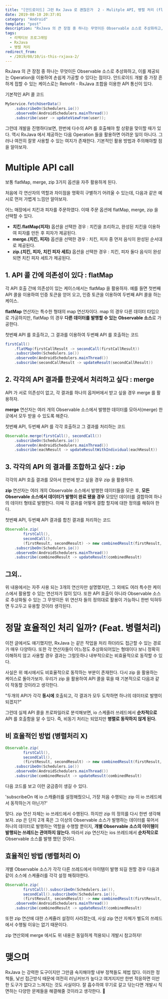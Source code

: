 ```yaml
---
title: "[안드로이드] 그런 Rx Java 로 괜찮은가  2 - Mulitple API, 병렬 처리 (flatMap, merge, zip)"
date: 2019-08-10 20:37:01
category: "Android"
template: "post"
description: "RxJava 의 큰 장점 중 하나는 무엇이든 Observable 소스로 추상화하고, 이를 제공되는 Operation을 이용하여 손쉽게 가공할 수 있다는 점이다. 안드로이드 개발 중 가장 흔하게 접할 수 있는 케이스로는 Retrofit - RxJava 조합을 이용한 API 통신이 있다."
tags: 
  - 리엑티브 프로그래밍
  - RxJava
  - 병렬 처리
redirect_from:
  - /2019/08/10/is-this-rxjava-2/
---
```


RxJava 의 큰 장점 중 하나는 무엇이든 Observable 소스로 추상화하고, 이를 제공되는 Operation을 이용하여 손쉽게 가공할 수 있다는 점이다. 안드로이드 개발 중 가장 흔하게 접할 수 있는 케이스로는 Retrofit - RxJava 조합을 이용한 API 통신이 있다. 

기본적인 API 콜 코드
```java
MyService.fetchUserData()
    .subscribeOn(Schedulers.io())
    .observeOn(AndroidSchedulers.mainThread())
    .subscribe(user -> updateViewFrom(user));
```

그런데 개발을 진행하다보면, 한번에 다수의 API 를 호출해야 할 상황을 맞이할 때가 있다. 역시 RxJava 에서 제공하는 다음 Operation 들을 활용하면 어려운 일이 아니다. 그러나 여전히 잘못 사용할 수 있는 여지가 존재한다. 기본적인 활용 방법과 주의해야할 점을 알아보자.

# Multiple API call

보통 flatMap, merge, zip 3가지 옵션을 자주 활용하게 된다.

처음에 각 연산자의 역할과 차이점을 명확히 구별하기 어려울 수 있는데, 다음과 같은 예시로 먼저 가볍게 느낌만 알아보자. 

어느 매장에서 치킨과 피자를 주문하였다. 이때 주문 옵션에 flatMap, merge, zip 을 선택할 수 있다.

- **치킨.flatMap(피자)** 옵션을 선택한 경우 : 치킨을 조리하고, 완성된 치킨을 이용하여 피자를 만든 후 피자가 제공된다.
- **merge.(치킨, 피자)** 옵션을 선택한 경우 : 치킨, 피자 중 먼저 음식이 완성된 순서대로 제공된다.
- **zip.(치킨, 피자, 치킨 피자 세트)** 옵션을 선택한 경우 : 치킨, 피자 둘다 음식이 완성되면 치킨 피자 세트가 제공된다.

## 1. API 콜 간에 의존성이 있다 : flatMap

각 API 호출 간에 의존성이 있는 케이스에서는 flatMap 을 활용하자. 예를 들면 첫번째 API 콜을 이용하여 인증 토큰을 얻어 오고, 인증 토큰을 이용하여 두번째 API 콜을 하는 케이스.

**flatMap** 연산자는 특수한 형태의 map 연산자이다. map 의 경우 다른 데이터 타입으로 가공하지만, flatMap 의 경우 **다른 데이터를 발행할 수 있는** **Observable 소스**로 가공한다. 

첫번째 API 를 호출하고, 그 결과를 이용하여 두번째 API 를 호출하는 코드
```java
firstCall()
    .flatMap(firstCallResult -> secondCall(firstCallResult))
    .subscribeOn(Schedulers.io())
    .observeOn(AndroidSchedulers.mainThread())
    .subscribe(secondCallResult -> updateResult(secondCallResult))
```

## 2. 각각의 API 결과를 한곳에서 처리하고 싶다 : merge

API 가 서로 의존성이 없고, 각 결과를 하나의 옵저버에서 받고 싶을 경우 merge 를 활용하자.

**merge** 연산자는 여러 개의 Observable 소스에서 발행한 데이터를 모아서(merge) 한곳에서 모두 받을 수 있도록 해준다. 

첫번째 API, 두번째 API 를 각각 호출하고 그 결과를 처리하는 코드
```java
Observable.merge(firstCall(), secondCall())
    .subscribeOn(Schedulers.io())
    .observeOn(AndroidSchedulers.mainThread())
    .subscribe(eachResult -> updateResultWithIndividual(eachResult))
```

## 3. 각각의 API 의 결과를 조합하고 싶다 : zip

각각의 API 호출 결과를 모아서 한번에 받고 싶을 경우 zip 을 활용하자.

**zip** 연산자는 여러 개의 Observable 소스에서 발행한 데이터들을 모은 후, **모든 Observable 소스에서 데이터가 발행이 완료 됐을 경우** 모았던 데이터를 결합하여 하나의 데이터 형태로 발행한다. 이때 각 결과를 어떻게 결합 할지에 대한 정의를 해줘야 한다.

첫번째 API, 두번째 API 결과를 합친 결과를 처리하는 코드
```java
Observable.zip(
    	firstCall(), 
    	secondCall(), 
    	(firstResult, secondResult) -> new combinedResult(firstResult, secondResult))
    .subscribeOn(Schedulers.io())
    .observeOn(AndroidSchedulers.mainThread())
    .subscribe(combinedResult -> updateResult(combinedResult)
```

## 그외..

위 내용에서는 자주 사용 되는 3개의 연산자만 설명했지만, 그 외에도 여러 특수한 케이스에서 활용할 수 있는 연산자가 많이 있다. 또한 API 호출이 아니라 Observable 소스로 추상화될 수 있는 그 무엇이든 위 연산자 들의 정의대로 활용이 가능하니 한번 익혀두면 두고두고 유용할 것이라 생각된다.

# 정말 효율적인 처리 일까? (Feat. 병렬처리)

이전 글에서도 얘기했지만, RxJava 는 같은 작업을 처리 하더라도 접근할 수 있는 경로가 매우 다양하다. 또한 각 연산자들이 어느정도 추상화되어있는 형태이다 보니 정확히 이해하지 않고 사용할 경우 결과는 그럴듯하나 내부적으로는 비효율적으로 동작할 수 있다.

사실은 위 예시에서도 비효율적으로 동작하는 부분이 존재한다. 다시 zip 을 활용하는 케이스로 돌아가보자. 우리가 zip 을 활용하여 API 콜을 묶을 때 기본적으로 다음과 같이 작동할 것이라고 생각한다.

"두개의 API가 각각 **동시에** 호출되고, 각 결과가 모두 도착하면 하나의 데이터로 발행이 되겠지?" 

그런데 실제 API 콜을 프로파일러로 분석해보면, io 스케줄러 쓰레드에서 **순차적으로** API 를 호출함을 알 수 있다. 즉, 비동기 처리는 되었지만 **병렬로 동작하지 않게 된다.**

## 비 효율적인 방법 (병렬처리 X)
```java
Observable.zip(
    	firstCall(), 
    	secondCall(), 
    	(firstResult, secondResult) -> new combinedResult(firstResult, secondResult))
    .subscribeOn(Schedulers.io())
    .observeOn(AndroidSchedulers.mainThread())
    .subscribe(combinedResult -> updateResult(combinedResult)
```

다음 코드를 보고 이런 궁금증이 생길 수 있다.

'subscribeOn 에 io 스캐쥴러를 설정해줬으니, 가장 처음 수행되는 zip 이 io 쓰레드에서 동작하는거 아닌가?'

맞다. zip 연산 자체는 io 쓰레드에서 수행된다. 하지만 zip 의 정의를 다시 한번 생각해보자. zip 은 단지 2개 혹은 그 이상의 Observable 소스가 발행하는 데이터를 묶어서 하나의 데이터로 발행하는 역할을 수행할 뿐이지, **개별 Observable 소스의 아이템이 발행되는 쓰레드는 관여하지 않는다.**  따라서 zip 연산자는 ios 쓰레드에서 **순차적으로** Observable 소스를 발행 했던 것이다.

## 효율적인 방법 (병렬처리 O)

개별 Observable 소스가 각각 다른 쓰레드에서 아이템이 발행 되길 원할 경우 다음과 같이 소스에 스케쥴러를 각각 설정 해줘야한다.
```java
Observable.zip(
    	firstCall().subscribeOn(Schedulers.io()), 
    	secondCall().subscribeOn(Schedulers.io()), 
    	(firstResult, secondResult) -> new combinedResult(firstResult, secondResult))
    .observeOn(AndroidSchedulers.mainThread())
    .subscribe(combinedResult -> updateResult(combinedResult)
```

또한 zip 연산에 대한 스케쥴러 설정이 사라졌는데, 사실 zip 연산 자체가 별도의 쓰레드에서 수행될 이유는 없기 때문이다. 

zip 연산외에 merge 에서도 위 내용은 동일하게 적용되니 개발시 참고하자!

# 맺으며

RxJava 는 강력한 도구이지만 그만큼 숙지해야할 내부 정책들도 제법 많다. 이러한 정책들, 낯선 접근방식 때문에 여전히 러닝커브가 높다고 여겨지지만 한번 적응하면 이만한 도구가 없다고 느껴지는 것도 사실이다. 잘 흡수하여 무기로 갈고 닦는다면 개발시 직면하는 다양한 문제들을 해결해줄 것이라고 생각한다. 🤟
